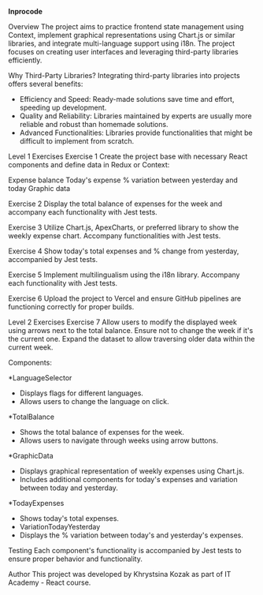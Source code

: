<b>Inprocode</b>

Overview
The project aims to practice frontend state management using Context, implement graphical representations using Chart.js or similar libraries, and integrate multi-language support using i18n. The project focuses on creating user interfaces and leveraging third-party libraries efficiently.

Why Third-Party Libraries?
Integrating third-party libraries into projects offers several benefits:

* Efficiency and Speed: Ready-made solutions save time and effort, speeding up development.
* Quality and Reliability: Libraries maintained by experts are usually more reliable and robust than homemade solutions.
* Advanced Functionalities: Libraries provide functionalities that might be difficult to implement from scratch.

Level 1 Exercises
Exercise 1
Create the project base with necessary React components and define data in Redux or Context:

Expense balance
Today's expense
% variation between yesterday and today
Graphic data

Exercise 2
Display the total balance of expenses for the week and accompany each functionality with Jest tests.

Exercise 3
Utilize Chart.js, ApexCharts, or preferred library to show the weekly expense chart. Accompany functionalities with Jest tests.

Exercise 4
Show today's total expenses and % change from yesterday, accompanied by Jest tests.

Exercise 5
Implement multilingualism using the i18n library. Accompany each functionality with Jest tests.

Exercise 6
Upload the project to Vercel and ensure GitHub pipelines are functioning correctly for proper builds.

Level 2 Exercises
Exercise 7
Allow users to modify the displayed week using arrows next to the total balance. Ensure not to change the week if it's the current one. Expand the dataset to allow traversing older data within the current week.

Components:

*LanguageSelector
- Displays flags for different languages.
- Allows users to change the language on click.

*TotalBalance
- Shows the total balance of expenses for the week.
- Allows users to navigate through weeks using arrow buttons.

*GraphicData
- Displays graphical representation of weekly expenses using Chart.js.
- Includes additional components for today's expenses and variation between today and yesterday.

*TodayExpenses
- Shows today's total expenses.
- VariationTodayYesterday
- Displays the % variation between today's and yesterday's expenses.

Testing
Each component's functionality is accompanied by Jest tests to ensure proper behavior and functionality.

Author
This project was developed by Khrystsina Kozak as part of IT Academy - React course.
